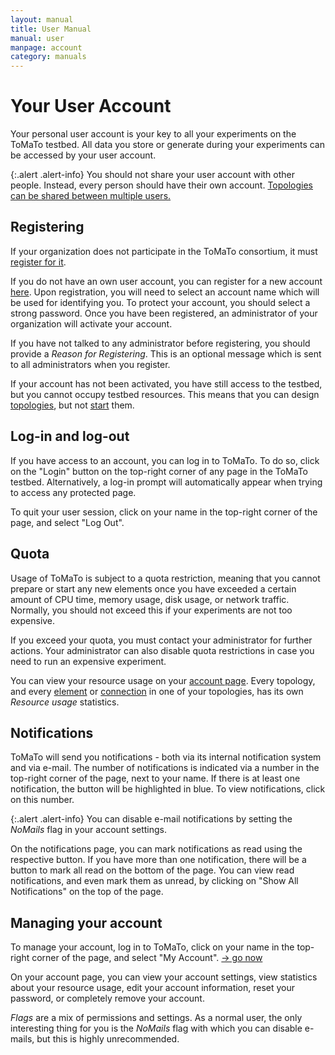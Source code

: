 ```yaml
---
layout: manual
title: User Manual
manual: user
manpage: account
category: manuals
---
```


# Your User Account

Your personal user account is your key to all your experiments on the ToMaTo testbed. All data you store or generate during your experiments can be accessed by your user account.

{:.alert .alert-info}
You should not share your user account with other people. Instead, every person should have their own account. [Topologies can be shared between multiple users.](../topology/permission)


## Registering

If your organization does not participate in the ToMaTo consortium, it must [register for it](/join).

If you do not have an own user account, you can register for a new account [here](https://master.tomato-lab.org/account/register). Upon registration, you will need to select an account name which will be used for identifying you. To protect your account, you should select a strong password. Once you have been registered, an administrator of your organization will activate your account.

If you have not talked to any administrator before registering, you should provide a _Reason for Registering_. This is an optional message which is sent to all administrators when you register.

If your account has not been activated, you have still access to the testbed, but you cannot occupy testbed resources. This means that you can design [topologies](../topology), but not [start](../element/action#start) them.


## Log-in and log-out

If you have access to an account, you can log in to ToMaTo. To do so, click on the "Login" button on the top-right corner of any page in the ToMaTo testbed. Alternatively, a log-in prompt will automatically appear when trying to access any protected page.

To quit your user session, click on your name in the top-right corner of the page, and select "Log Out".


## <a name="quota"></a>Quota

Usage of ToMaTo is subject to a quota restriction, meaning that you cannot prepare or start any new elements once you have exceeded a certain amount of CPU time, memory usage, disk usage, or network traffic. Normally, you should not exceed this if your experiments are not too expensive.

If you exceed your quota, you must contact your administrator for further actions. Your administrator can also disable quota restrictions in case you need to run an expensive experiment.

You can view your resource usage on your [account page](#your_account). Every topology, and every [element](../element) or [connection](../connection) in one of your topologies, has its own _Resource usage_ statistics.


## Notifications

ToMaTo will send you notifications - both via its internal notification system and via e-mail. The number of notifications is indicated via a number in the top-right corner of the page, next to your name. If there is at least one notification, the button will be highlighted in blue. To view notifications, click on this number.

{:.alert .alert-info}
You can disable e-mail notifications by setting the _NoMails_ flag in your account settings.

On the notifications page, you can mark notifications as read using the respective button. If you have more than one notification, there will be a button to mark all read on the bottom of the page. You can view read notifications, and even mark them as unread, by clicking on "Show All Notifications" on the top of the page.


## <a name="your_account"></a>Managing your account

To manage your account, log in to ToMaTo, click on your name in the top-right corner of the page, and select "My Account". [→ go now](https://master.tomato-lab.org/account)

On your account page, you can view your account settings, view statistics about your resource usage, edit your account information, reset your password, or completely remove your account.

_Flags_ are a mix of permissions and settings. As a normal user, the only interesting thing for you is the _NoMails_ flag with which you can disable e-mails, but this is highly unrecommended.

